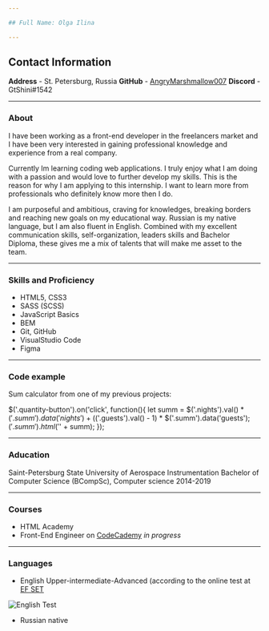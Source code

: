 ```yaml
---

## Full Name: Olga Ilina

---
```


## Contact Information 

 **Address** - St. Petersburg, Russia
 **GitHub**  - [AngryMarshmallow007](https://github.com/AngryMarshmallow007) 
 **Discord** - GtShini#1542

---

### About

I have been working as a front-end developer in the freelancers market and I have been very interested in gaining professional knowledge and experience from a real company. 

Currently Im learning coding web applications. I truly enjoy what I am doing with a passion and would love to further develop my skills. This is the reason for why I am applying to this internship. I want to learn more from professionals who definitely know more then I do.

I am purposeful and ambitious, craving for knowledges, breaking borders and reaching new goals on my educational way. Russian is my native language, but I am also fluent in English. Combined with my excellent communication skills, self-organization, leaders skills and Bachelor Diploma, these gives me a mix of talents that will make me asset to the team.

---

### Skills and Proficiency

- HTML5, CSS3
- SASS (SCSS)
- JavaScript Basics
- BEM
- Git, GitHub
- VisualStudio Code
- Figma

---

### Code example

Sum calculator from one of my previous projects: 

$('.quantity-button').on('click', function(){ 
  let summ  = $('.nights').val() * $('.summ').data('nights') + ($('.guests').val() - 1) * $('.summ').data('guests');   
  $('.summ').html('$' + summ); 
});

---

### Aducation

Saint-Petersburg State University of Aerospace Instrumentation 
Bachelor of Computer Science (BCompSc), Computer science
2014-2019

---


### Courses

- HTML Academy 
- Front-End Engineer on [CodeCademy](https://www.codecademy.com/) *in progress*

---


### Languages

- English Upper-intermediate-Advanced (according to the online test at [EF SET](https://www.efset.org/)

![English Test](rsschool-cv/eng.png)

- Russian native

